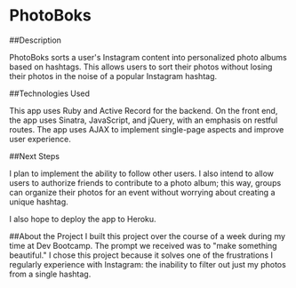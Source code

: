 # PhotoBoks

##Description

PhotoBoks sorts a user's Instagram content into personalized photo albums based on hashtags. This allows users to sort their photos without losing their photos in the noise of a popular Instagram hashtag.

##Technologies Used

This app uses Ruby and Active Record for the backend. On the front end, the app uses Sinatra, JavaScript, and jQuery, with an emphasis on restful routes. The app uses AJAX to implement single-page aspects and improve user experience.

##Next Steps

I plan to implement the ability to follow other users. I also intend to allow users to authorize friends to contribute to a photo album; this way, groups can organize their photos for an event without worrying about creating a unique hashtag.

I also hope to deploy the app to Heroku.

##About the Project
I built this project over the course of a week during my time at Dev Bootcamp. The prompt we received was to "make something beautiful." I chose this project because it solves one of the frustrations I regularly experience with Instagram: the inability to filter out just my photos from a single hashtag.
